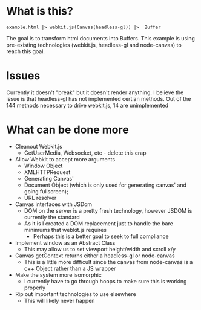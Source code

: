 # What is this?

```
example.html |> webkit.js(Canvas(headless-gl)) |>  Buffer
```

The goal is to transform html documents into Buffers. This example is using pre-existing technologies (webkit.js, headless-gl and node-canvas) to reach this goal.

# Issues
Currently it doesn't "break" but it doesn't render anything. I believe the issue is that headless-gl has not implemented certian methods. Out of the 144 methods necessary to drive webkit.js, 14 are unimplemented

# What can be done more
- Cleanout Webkit.js
  - GetUserMedia, Websocket, etc - delete this crap
- Allow Webkit to accept more arguments
  - Window Object
  - XMLHTTPRequest
  - Generating Canvas'
  - Document Object (which is only used for generating canvas' and going fullscreen);
  - URL resolver
- Canvas interfaces with JSDom
  - DOM on the server is a pretty fresh technology, however JSDOM is currently the standard
  - As it is I created a DOM replacement just to handle the bare minimums that webkit.js requires
    - Perhaps this is a better goal to seek to full compliance
- Implement window as an Abstract Class
  - This may allow us to set viewport height/width and scroll x/y
- Canvas getContext returns either a headless-gl or node-canvas
  - This is a little more difficult since the canvas from node-canvas is a c++ Object rather than a JS wrapper
- Make the system more isomorphic
  - I currently have to go through hoops to make sure this is working properly
- Rip out important technologies to use elsewhere
  - This will likely never happen

